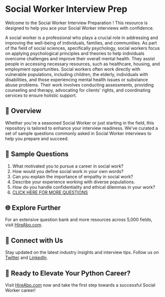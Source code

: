 # Social Worker Interview Prep

Welcome to the Social Worker Interview Preparation ! This resource is designed to help you ace your Social Worker interviews with confidence.

A social worker is a professional who plays a crucial role in addressing and improving the well-being of individuals, families, and communities. As part of the field of social sciences, specifically psychology, social workers focus on applying psychological principles and theories to help individuals overcome challenges and improve their overall mental health. They assist people in accessing necessary resources, such as healthcare, housing, and employment opportunities. Social workers often work directly with vulnerable populations, including children, the elderly, individuals with disabilities, and those experiencing mental health issues or substance abuse problems. Their work involves conducting assessments, providing counseling and therapy, advocating for clients' rights, and coordinating services to ensure holistic support.

## 🚀 Overview

Whether you're a seasoned Social Worker or just starting in the field, this repository is tailored to enhance your interview readiness. We've curated a set of sample questions commonly asked in Social Worker interviews to help you prepare and succeed.

## 📝 Sample Questions

1. What motivated you to pursue a career in social work?
2. How would you define social work in your own words?
3. Can you explain the importance of empathy in social work?
4. Describe your experience working with diverse populations.
5. How do you handle confidentiality and ethical dilemmas in your work?
6. [CLICK HERE FOR MORE QUESTIONS](https://hireabo.com/job/7_0_25/Social%20Worker)

## 🌐 Explore Further

For an extensive question bank and more resources across 5,000 fields, visit [HireAbo.com](https://www.hireabo.com).

## 📱 Connect with Us

Stay updated on the latest industry insights and interview tips. Follow us on [Twitter](https://twitter.com/hireabo) and [LinkedIn](https://www.linkedin.com/in/hire-abo-3609972a8/).

## 🚀 Ready to Elevate Your Python Career?

Visit [HireAbo.com](https://www.hireabo.com) now and take the first step towards a successful Social Worker career!